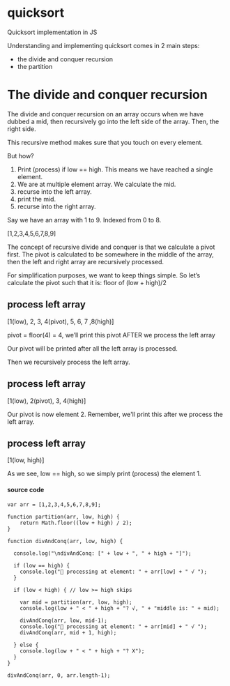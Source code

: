 # quicksort
Quicksort implementation in JS

Understanding and implementing quicksort comes in 2 main steps:

* the divide and conquer recursion
* the partition


# The divide and conquer recursion

The divide and conquer recursion on an array occurs when we have dubbed a mid,
then recursively go into the left side of the array. Then, the right side.

This recursive method makes sure that you touch on every element.

But how?

1) Print (process) if low == high. This means we have reached a single element.
2) We are at multiple element array. We calculate the mid.
3) recurse into the left array.
4) print the mid.
5) recurse into the right array.


Say we have an array with 1 to 9. Indexed from 0 to 8.

[1,2,3,4,5,6,7,8,9]

The concept of recursive divide and conquer is that we calculate a pivot first. The pivot is calculated to be somewhere in the middle of the array, then the left and right array are recursively processed.

For simplification purposes, we want to keep things simple. So let’s calculate the pivot such that it is:
floor of (low + high)/2

## process left array
[1(low), 2, 3, 4(pivot), 5, 6, 7 ,8(high)]

pivot = floor(4) = 4, we’ll print this pivot AFTER we process the left array

Our pivot will be printed after all the left array is processed.

Then we recursively process the left array.

## process left array
[1(low), 2(pivot), 3, 4(high)]

Our pivot is now element 2. Remember, we'll print this after we process the left array.

## process left array
[1(low, high)]

As we see, low == high, so we simply print (process) the element 1.



#### source code
    var arr = [1,2,3,4,5,6,7,8,9];

    function partition(arr, low, high) {
        return Math.floor((low + high) / 2);
    }

    function divAndConq(arr, low, high) {

      console.log("\ndivAndConq: [" + low + ", " + high + "]");

      if (low == high) {
        console.log(" processing at element: " + arr[low] + " √ ");
      }

      if (low < high) { // low >= high skips

        var mid = partition(arr, low, high);
        console.log(low + " < " + high + "? √, " + "middle is: " + mid);

        divAndConq(arr, low, mid-1);
        console.log(" processing at element: " + arr[mid] + " √ ");
        divAndConq(arr, mid + 1, high);

      } else {
        console.log(low + " < " + high + "? X");
      }
    }

    divAndConq(arr, 0, arr.length-1);
